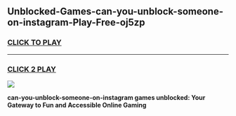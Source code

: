 
## Unblocked-Games-can-you-unblock-someone-on-instagram-Play-Free-oj5zp
<h3>
<a href="https://premium76.site?title=can-you-unblock-someone-on-instagram&ref=23A">CLICK TO PLAY</a></h3>
<hr>

<h3>
<a href="https://premium76.site?title=can-you-unblock-someone-on-instagram&ref=23A">CLICK 2 PLAY</a>
  
</h3>

<a href="https://premium76.site?title=can-you-unblock-someone-on-instagram&ref=23A"><img src="https://clearcache.store/games.png"></a>


**can-you-unblock-someone-on-instagram games unblocked: Your Gateway to Fun and Accessible Online Gaming**
